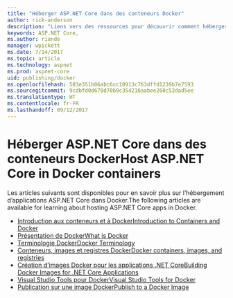 ```yaml
---
title: "Héberger ASP.NET Core dans des conteneurs Docker"
author: rick-anderson
description: "Liens vers des ressources pour découvrir comment héberger des applications ASP.NET Core dans des conteneurs Docker."
keywords: ASP.NET Core,
ms.author: riande
manager: wpickett
ms.date: 7/14/2017
ms.topic: article
ms.technology: aspnet
ms.prod: aspnet-core
uid: publishing/docker
ms.openlocfilehash: 503e351b06abc6cc10913c763dffd1239b7e7593
ms.sourcegitcommit: 9cdbfd0d670d70b9c354216aabee260c52dad5ee
ms.translationtype: HT
ms.contentlocale: fr-FR
ms.lasthandoff: 09/12/2017
---
```

# <a name="host-aspnet-core-in-docker-containers"></a><span data-ttu-id="0936c-104">Héberger ASP.NET Core dans des conteneurs Docker</span><span class="sxs-lookup"><span data-stu-id="0936c-104">Host ASP.NET Core in Docker containers</span></span>

<span data-ttu-id="0936c-105">Les articles suivants sont disponibles pour en savoir plus sur l’hébergement d’applications ASP.NET Core dans Docker.</span><span class="sxs-lookup"><span data-stu-id="0936c-105">The following articles are available for learning about hosting ASP.NET Core apps in Docker.</span></span>

* [<span data-ttu-id="0936c-106">Introduction aux conteneurs et à Docker</span><span class="sxs-lookup"><span data-stu-id="0936c-106">Introduction to Containers and Docker</span></span>](https://docs.microsoft.com/dotnet/standard/microservices-architecture/container-docker-introduction/index)
* [<span data-ttu-id="0936c-107">Présentation de Docker</span><span class="sxs-lookup"><span data-stu-id="0936c-107">What is Docker</span></span>](https://docs.microsoft.com/dotnet/standard/microservices-architecture/container-docker-introduction/docker-defined)
* [<span data-ttu-id="0936c-108">Terminologie Docker</span><span class="sxs-lookup"><span data-stu-id="0936c-108">Docker Terminology</span></span>](https://docs.microsoft.com/dotnet/standard/microservices-architecture/container-docker-introduction/docker-terminology)
* [<span data-ttu-id="0936c-109">Conteneurs, images et registres Docker</span><span class="sxs-lookup"><span data-stu-id="0936c-109">Docker containers, images, and registries</span></span>](https://docs.microsoft.com/dotnet/standard/microservices-architecture/container-docker-introduction/docker-containers-images-registries)
* [<span data-ttu-id="0936c-110">Création d’images Docker pour les applications .NET Core</span><span class="sxs-lookup"><span data-stu-id="0936c-110">Building Docker Images for .NET Core Applications</span></span>](https://docs.microsoft.com/dotnet/articles/core/docker/building-net-docker-images)
* [<span data-ttu-id="0936c-111">Visual Studio Tools pour Docker</span><span class="sxs-lookup"><span data-stu-id="0936c-111">Visual Studio Tools for Docker</span></span>](https://docs.microsoft.com/dotnet/articles/core/docker/visual-studio-tools-for-docker)
* [<span data-ttu-id="0936c-112">Publication sur une image Docker</span><span class="sxs-lookup"><span data-stu-id="0936c-112">Publish to a Docker Image</span></span>](https://azure.microsoft.com/documentation/articles/vs-azure-tools-docker-hosting-web-apps-in-docker/)
